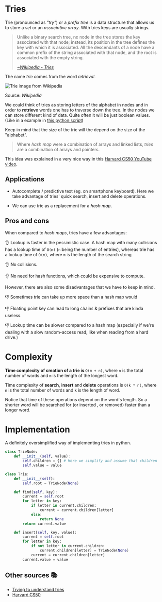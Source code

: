 # Tries

Trie (pronounced as _"try"_) or a _prefix tree_ is a data structure that allows us to store a _set_
or an _associative array_. With tries keys are usually strings.

> Unlike a binary search tree, no node in the tree stores the key associated with that node;
> instead, its position in the tree defines the key with which it is associated. All the descendants
> of a node have a common prefix of the string associated with that node, and the root is associated
> with the empty string.
>
> _[~Wikipedia - Tries](https://en.wikipedia.org/wiki/Trie)_

The name _trie_ comes from the word _retrieval_.

![Trie image from Wikipedia](https://upload.wikimedia.org/wikipedia/commons/thumb/b/be/Trie_example.svg/300px-Trie_example.svg.png)

Source: _Wikipedia_

We could think of tries as storing letters of the alphabet in nodes and in order to **retrieve**
words one has to traverse down the tree. In the nodes we can store different kind of data. Quite
often it will be just boolean values. (Like in a example in
[this python script](./autocompletion.py))

Keep in mind that the size of the trie will the depend on the size of the "alphabet".

> Where _hash map_ were a combination of arrays and linked lists, _tries_ are a combination of
> arrays and pointers.

This idea was explained in a very nice way in this
[Harvard CS50 YouTube video](https://www.youtube.com/watch?v=TRg9DQFu0kU).

## Applications

- Autocomplete / predictive text (eg. on smartphone keyboard). Here we take advantage of tries'
  quick search, insert and delete operations.

- We can use trie as a replacement for a _hash map_.

## Pros and cons

When compared to _hash maps_, tries have a few advantages:

👌 Lookup is faster in the pessimistic case. A hash map with many collisions has a lookup time of
`O(n)` (`n` being the number of entries), whereas trie has a lookup time of `O(m)`, where `m` is the
length of the search string

👌 No collisions.

👌 No need for hash functions, which could be expensive to compute.

However, there are also some disadvantages that we have to keep in mind.

👎 Sometimes trie can take up more space than a hash map would

👎 Floating point key can lead to long chains & prefixes that are kinda useless

👎 Lookup time can be slower compared to a hash map (especially if we're dealing with a slow
random-access read, like when reading from a hard drive.)

# Complexity

**Time complexity of creation of a trie is** `O(m + n)`, where `n` is the total number of words and
`m` is the length of the longest word.

Time complexity of **search**, **insert** and **delete** operations is `O(k * n)`, where `n` is the
total number of words and `k` is the length of word.

Notice that time of these operations depend on the word's length. So a shorter word will be searched
for (or inserted , or removed) faster than a longer word.

# Implementation

A definitely oversimplified way of implementing tries in python.

```python
class TrieNode:
    def __init__(self, value):
        self.children = {} # Here we simplify and assume that children is of type Dict[str, TrieNode]
        self.value = value

class Trie:
    def __init__(self):
        self.root = TrieNode(None)

    def find(self, key):
        current = self.root
        for letter in key:
            if letter in current.children:
                current = current.children[letter]
            else:
                return None
        return current.value

    def insert(self, key, value):
        current = self.root
        for letter in key:
            if not letter in current.children:
                current.children[letter] = TrieNode(None)
            current = current.children[letter]
        current.value = value
```

## Other sources 📚

- [Trying to understand tries](https://medium.com/basecs/trying-to-understand-tries-3ec6bede0014)
- [Harvard CS50](https://www.youtube.com/watch?v=TRg9DQFu0kU)
